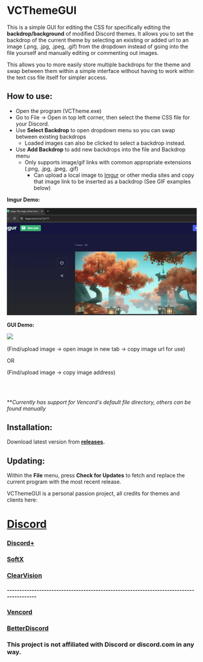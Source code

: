 # VCThemeGUI

This is a simple GUI for editing the CSS for specifically editing the **backdrop/background** of modified Discord themes. It allows you to set the backdrop of the current theme by selecting an existing or added url to an image (.png, .jpg, .jpeg, .gif) from the dropdown instead of going into the file yourself and manually editing or commenting out images.

This allows you to more easily store multiple backdrops for the theme and swap between them within a simple interface without having to work within the text css file itself for simpler access.



## How to use:
-  Open the program (VCTheme.exe)
- Go to File → Open in top left corner, then select the theme CSS file for your Discord.
- Use **Select Backdrop** to open dropdown menu so you can swap between existing backdrops
    - Loaded images can also be clicked to select a backdrop instead.
- Use **Add Backdrop** to add new backdrops into the file and Backdrop menu
    - Only supports image/gif links with common appropriate extensions (.png, .jpg, .jpeg, .gif)
         - Can upload a local image to [Imgur](https://imgur.com/upload) or other media sites and copy that image link to be inserted as a backdrop (See GIF examples below)

**Imgur Demo:**

![](src/img/imgur_demo.gif)

**GUI Demo:**

![](src/img/gui_demo_1.3.4.gif)

(Find/upload image → open image in new tab → copy image url for use)

OR

(Find/upload image → copy image address)
   
<br>
<br>

**_Currently has support for Vencord's default file directory, others can be found manually_


## Installation:
Download latest version from **[releases](https://github.com/StpME/VCThemeGUI/releases).** 

## Updating:
 Within the **File** menu, press **Check for Updates** to fetch and replace the current program with the most recent release.

 



VCThemeGUI is a personal passion project, all credits for themes and clients here:

# [Discord](https://discord.com/download)
### [Discord+](https://plusinsta.github.io/discord-plus/)
### [SoftX](https://betterdiscord.app/theme/SoftX)
### [ClearVision](https://betterdiscord.app/theme/ClearVision)

#### ----------------------------------------------------------------------------------------
### [Vencord](https://vencord.dev/)
### [BetterDiscord](https://betterdiscord.app/)

### This project is not affiliated with Discord or discord.com in any way.
